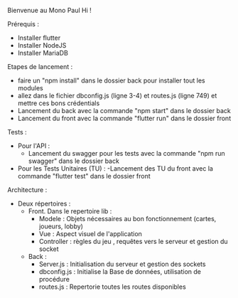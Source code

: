 Bienvenue au Mono Paul Hi ! 

Prérequis : 
  - Installer flutter
  - Installer NodeJS
  - Installer MariaDB

Etapes de lancement :
  - faire un "npm install" dans le dossier back pour installer tout les modules
  - allez dans le fichier dbconfig.js (ligne 3-4) et routes.js (ligne 749) et mettre ces bons crédentials
  - Lancement du back avec la commande "npm start" dans le dossier back
  - Lancement du front avec la commande "flutter run" dans le dossier front
    
Tests : 
  - Pour l'API :
    - Lancement du swagger pour les tests avec la commande "npm run swagger" dans le dossier back
  - Pour les Tests Unitaires (TU) :
    -Lancement des TU du front avec la commande "flutter test" dans le dossier front
    
Architecture :
  - Deux répertoires : 
    - Front. Dans le repertoire lib :
      - Modele : Objets nécessaires au bon fonctionnement (cartes, joueurs, lobby)
      - Vue : Aspect visuel de l'application
      - Controller : règles du jeu , requêtes vers le serveur et gestion du socket
    - Back :
      - Server.js : Initialisation du serveur et gestion des sockets
      - dbconfig.js : Initialise la Base de données, utilisation de procédure
      - routes.js : Repertorie toutes les routes disponibles
      
